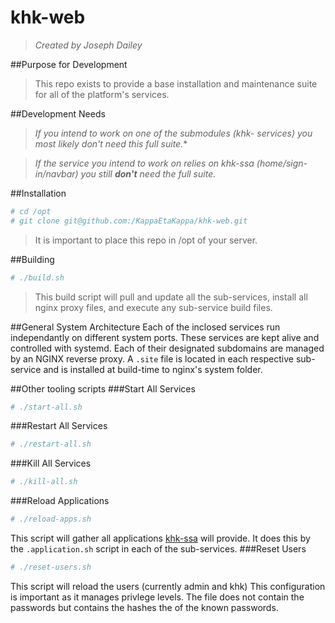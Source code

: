 # khk-web
>*Created by Joseph Dailey*

##Purpose for Development
>This repo exists to provide a base installation and maintenance suite for all of the platform's services.

##Development Needs
>**If you intend to work on one of the submodules (khk-* services) you most likely don't need this full suite.**

>*If the service you intend to work on relies on khk-ssa (home/sign-in/navbar) you still __don't__ need the full suite.*

##Installation
```bash
# cd /opt
# git clone git@github.com:/KappaEtaKappa/khk-web.git
```
>It is important to place this repo in /opt of your server.

##Building
```bash
# ./build.sh
```
>This build script will pull and update all the sub-services, install all nginx proxy files, and execute any sub-service build files.

##General System Architecture
Each of the inclosed services run independantly on different system ports. These services are kept alive and controlled with systemd. Each of their designated subdomains are managed by an NGINX reverse proxy. A `.site` file is located in each respective sub-service and is installed at build-time to nginx's system folder.

##Other tooling scripts
###Start All Services
```bash
# ./start-all.sh
```
###Restart All Services
```bash
# ./restart-all.sh
```
###Kill All Services
```bash
# ./kill-all.sh
```
###Reload Applications
```bash
# ./reload-apps.sh
```
This script will gather all applications [khk-ssa](https://github.com/KappaEtaKappa/khk-ssa) will provide. It does this by the `.application.sh` script in each of the sub-services.
###Reset Users
```bash
# ./reset-users.sh
```
This script will reload the users (currently admin and khk) This configuration is important as it manages privlege levels. The file does not contain the passwords but contains the hashes the of the known passwords. 



